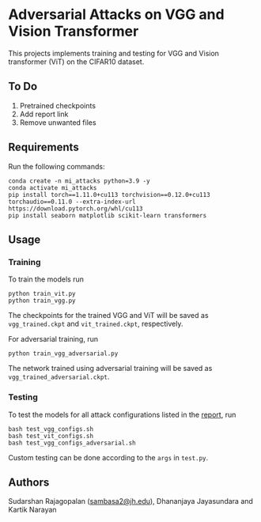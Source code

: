 # Adversarial Attacks on VGG and Vision Transformer

This projects implements training and testing for VGG and Vision transformer (ViT) on the CIFAR10 dataset.
## To Do
1. Pretrained checkpoints
2. Add report link
4. Remove unwanted files
## Requirements
  Run the following commands:
  ```
  conda create -n mi_attacks python=3.9 -y
  conda activate mi_attacks
  pip install torch==1.11.0+cu113 torchvision==0.12.0+cu113 torchaudio==0.11.0 --extra-index-url https://download.pytorch.org/whl/cu113
  pip install seaborn matplotlib scikit-learn transformers
  ```
## Usage
### Training
  To train the models run
  ```
  python train_vit.py
  python train_vgg.py
  ```
  The checkpoints for the trained VGG and ViT will be saved as ```vgg_trained.ckpt``` and ```vit_trained.ckpt```, respectively.

  For adversarial training, run
  ```
  python train_vgg_adversarial.py
  ```
  The network trained using adversarial training will be saved as ```vgg_trained_adversarial.ckpt```.

### Testing
  To test the models for all attack configurations listed in the [report](report), run 
  ```
  bash test_vgg_configs.sh
  bash test_vit_configs.sh
  bash test_vgg_configs_adversarial.sh
  ```
  Custom testing can be done according to the ```args``` in ```test.py```.
## Authors
Sudarshan Rajagopalan (sambasa2@jh.edu), Dhananjaya Jayasundara and Kartik Narayan
